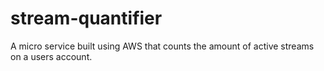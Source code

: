 # stream-quantifier
A micro service built using AWS that counts the amount of active streams on a users account.
